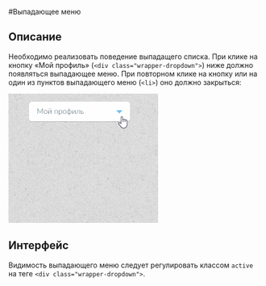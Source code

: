 #Выпадающее меню

## Описание

Необходимо реализовать поведение выпадащего списка. При клике на кнопку «Мой профиль» (`<div class="wrapper-dropdown">`) ниже должно появляться выпадающее меню. При повторном клике на кнопку или на один из пунктов выпадающего меню (`<li>`) оно должно закрыться:

![Пример выпадающего списка](dropdown-menu.gif)

## Интерфейс

Видимость выпадающего меню следует регулировать классом `active` на теге `<div class="wrapper-dropdown">`.
